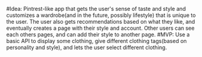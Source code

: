 #Idea: Pintrest-like app that gets the user's sense of taste and style and customizes a wardrobe(and in the future, possibly lifestyle) that is unique to the user. The user also gets recommendations based on what they like, and eventually creates a page with their style and account. Other users can see each others pages, and can add their style to another page. 
#MVP: Use a basic API to display some clothing, give different clothing tags(based on personality and style), and lets the user select different clothing. 
